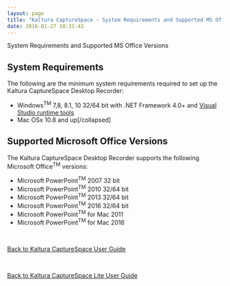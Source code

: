 ```yaml
---
layout: page
title: "Kaltura CaptureSpace - System Requirements and Supported MS Office Versions"
date: 2016-01-27 18:31:43
---
```


<p class="mce-heading-2">
    System Requirements and Supported MS Office Versions
  </p>
  
  <h2 class="mce-heading-2">
    System Requirements
  </h2>
  
  <p>
    <span>The following are the minimum system requirements required to set up the Kaltura CaptureSpace Desktop Recorder: </span>
  </p>
  
  <ul>
    <li>
      <span>Windows<sup>TM</sup> 7,8, 8.1, 10 32/64 bit with .NET Framework 4.0+ and <span><a href="http://go.microsoft.com/fwlink/?LinkId=140384"><span>Visual Studio runtime tools</span></a></span></span>
    </li>
    <li>
      <span>Mac OSx 10.8 and up[/collapsed]</span>
    </li>
  </ul>
  
  <h2 class="mce-heading-2">
    Supported Microsoft Office Versions
  </h2>
  
  <p>
    The Kaltura CaptureSpace Desktop Recorder supports the following Microsoft Office<sup>TM</sup> versions:
  </p>
  
  <ul>
    <li>
      <span>Microsoft PowerPoint<sup>TM</sup> 2007 32 bit</span>
    </li>
    <li>
      <span>Microsoft PowerPoint<sup>TM</sup> 2010 32/64 bit</span>
    </li>
    <li>
      <span>Microsoft PowerPoint<sup>TM</sup> 2013 32/64 bit</span>
    </li>
    <li>
      Microsoft PowerPoint<sup>TM</sup> 2016 32/64 bit
    </li>
    <li>
      <span>Microsoft PowerPoint<sup>TM</sup> for Mac 2011</span>
    </li>
    <li>
      <span>Microsoft PowerPoint<sup>TM</sup> for Mac 2016</span>
    </li>
  </ul>
  
  <p>
     
  </p>
  
  <p>
    <a href="{{site.url}}/documentation/Knowledge/kaltura-capturespace-user-guide-0.html" target="_blank">Back to Kaltura CaptureSpace User Guide</a>
  </p>
  
  <p>
     
  </p>
  
  <p>
    <span><a href="{{site.url}}/documentation/Knowledge/kaltura-capturespace-lite-user-guide.html" target="_blank">Back to Kaltura CaptureSpace Lite User Guide</a></span>
  </p>
  
  <p>
    <span> </span>
  </p>